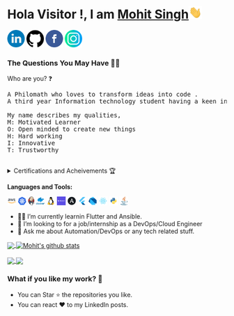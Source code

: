 <h1>Hola Visitor !, I am <a href="https://www.linkedin.com/in/devmohitsingh/">Mohit Singh</a><img src="https://raw.githubusercontent.com/ABSphreak/ABSphreak/master/gifs/Hi.gif" width="30px"></h1>
<!-- <img align='right' src="https://raw.githubusercontent.com/devmohit-live/Images_of_repo/master/portfolio_logos/my_image.jpeg" width="230" /> -->
<a href="https://www.linkedin.com/in/devmohitsingh/"><img src="https://raw.githubusercontent.com/devmohit-live/Images_of_repo/master/portfolio_logos/linkedin.png" width="40" /></a>
<a href="https://github.com/devmohit-live"><img src="https://raw.githubusercontent.com/devmohit-live/Images_of_repo/master/portfolio_logos/github-logo.png" width="40" /></a>
<a href="https://www.facebook.com/imdwarrior/"><img src="https://raw.githubusercontent.com/devmohit-live/Images_of_repo/master/portfolio_logos/facebook.png" width="40" /></a>
<a href="https://www.instagram.com/mr_developer.code"><img src="https://raw.githubusercontent.com/devmohit-live/Images_of_repo/master/portfolio_logos/instagram.png" width="40" /></a>

<h3>The Questions You May Have 👱🏼</h3>

  <summary>Who are you? ❓</summary><pre>
A Philomath who loves to transform ideas into code .
A third year Information technology student having a keen intrest in DevOps and Cloud Computing Technologies <br>
My name describes my qualities,
M: Motivated Learner
O: Open minded to create new things
H: Hard working
I: Innovative
T: Trustworthy
  </pre>
<details>
<summary>Certifications and Acheivements 🏆</summary>
  <ul>
   <li>My article : Deployinh Webserver on AWS using Terraform is published on AWS Monthly Newsletter <a href="https://www.linkedin.com/posts/devmohitsingh_aws-awseducate-terraform-activity-6686489548685406208-FBL4"> Post and Article</a>.</li>
    <li>AWS Student Ambassador</li>
    <li>Google IT Support Certification</li>
    <li>Gold Medalist in Joy of Computing Using Python</a>.</li>
    <li>MTA Netwotking Fundamentals Certified</li>
    <li>DO101 Certified (Introduction to OpenShift Applications) </li>
    <li>MLOPS(Machine Learning with Operations) Certified</li>
    <li>Docker Expertise</li>
    <li>Bertelsman Scholarship Recipient</li>
    <li>Intel AI Edge Scolarship Recipient</li>
    <li>Google CLoud Quest Leader X 2</li>
    <li>Cloud System Administartion Certification (ICT Academy IIT Kanpur)</li>
    <li>Co-ordinator at IIEC RISE</li>
  </ul>
</details>

**Languages and Tools:**

<code><img height="20" src="https://raw.githubusercontent.com/github/explore/fbceb94436312b6dacde68d122a5b9c7d11f9524/topics/aws/aws.png"></code>
<code><img height="20" src="https://raw.githubusercontent.com/github/explore/80688e429a7d4ef2fca1e82350fe8e3517d3494d/topics/kubernetes/kubernetes.png"></code>
<code><img height="20" src="https://github.com/devmohit-live/Images_of_repo/raw/master/portfolio_logos/jenkins.png"></code>
<code><img height="20" src="https://raw.githubusercontent.com/github/explore/80688e429a7d4ef2fca1e82350fe8e3517d3494d/topics/docker/docker.png"></code>
<code><img height="20" src="https://raw.githubusercontent.com/github/explore/80688e429a7d4ef2fca1e82350fe8e3517d3494d/topics/linux/linux.png"></code>
<code><img height="20" src="https://raw.githubusercontent.com/github/explore/80688e429a7d4ef2fca1e82350fe8e3517d3494d/topics/terraform/terraform.png"></code>
<code><img height="20" src="https://raw.githubusercontent.com/github/explore/80688e429a7d4ef2fca1e82350fe8e3517d3494d/topics/ansible/ansible.png"></code>
<code><img height="20" src="https://raw.githubusercontent.com/github/explore/80688e429a7d4ef2fca1e82350fe8e3517d3494d/topics/flutter/flutter.png"></code>
<code><img height="20" src="https://raw.githubusercontent.com/github/explore/80688e429a7d4ef2fca1e82350fe8e3517d3494d/topics/dart/dart.png"></code>
<code><img height="20" src="https://raw.githubusercontent.com/github/explore/80688e429a7d4ef2fca1e82350fe8e3517d3494d/topics/react-native/react-native.png"></code>
<code><img height="20" src="https://raw.githubusercontent.com/github/explore/80688e429a7d4ef2fca1e82350fe8e3517d3494d/topics/python/python.png"></code>
<code><img height="20" src="https://raw.githubusercontent.com/github/explore/80688e429a7d4ef2fca1e82350fe8e3517d3494d/topics/java/java.png"></code>

- 👨‍💻 I’m currently learnin Flutter and Ansible.
- 🔭 I’m looking to for a job/internship as a DevOps/Cloud Engineer
- 💬 Ask me about Automation/DevOps or any tech related stuff.
<div>
<a href="https://github.com/devmohit-live">
  <img align="center" src="https://github-readme-stats.vercel.app/api/top-langs/?username=devmohit-live&theme=dracula&line_width=30" />
</a>

<a href="https://github.com/devmohit-live">
 <img align="center" src="https://github-readme-stats.vercel.app/api?username=devmohit-live&show_icons=true&theme=dracula&line_height=40&line_width=45" alt="Mohit's github stats"/>
</a>
</div>

<br />
<a href="https://github.com/devmohit-live/Terraform_AWS_Webserver">
<img align="center" src="https://github-readme-stats.vercel.app/api/pin/?username=devmohit-live&repo=Terraform_AWS_Webserver&theme=dracula" />

</a>
<a href="https://github.com/devmohit-live/EKS_Deployment_2tier">
 <img align="center" src="https://github-readme-stats.vercel.app/api/pin/?username=devmohit-live&repo=EKS_Deployment_2tier&theme=dracula" />
</a>

<h3>What if you like my work? 🤩</h3>
<ul>
  <li>You can Star ⭐ the repositories you like.</li>
  <li>You can react ❤️ to my LinkedIn posts.</li>
</ul>
